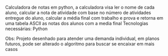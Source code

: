 Calculadora de notas em python, a calculadora visa ler o nome de cada aluno, calcular a nota de atividade com base no número de atividades entregue do aluno, calcular a média final com trabalho e prova e retorna em uma tabela ASCII as notas dos alunos com a media final
Tecnologias necessárias: Python

Obs: Projeto desenhado para atender uma demanda individual, em planos futuros, pode ser alterado o algoritmo para buscar se encaixar em mais casos

